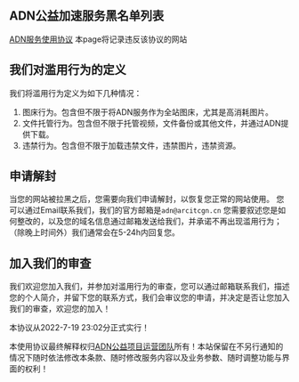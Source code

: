 ## ADN公益加速服务黑名单列表 ##

[ADN服务使用协议](https://arcitcgn.cn/171.html)
本page将记录违反该协议的网站
## 我们对滥用行为的定义 ##

我们将滥用行为定义为如下几种情况：

 1. 图床行为。包含但不限于将ADN服务作为全站图床，尤其是高消耗图片。
 2. 文件托管行为。包含但不限于托管视频，文件备份或其他文件，并通过ADN提供下载。
 3. 违禁行为。包含但不限于加载违禁文件，违禁图片，违禁资源。

## 申请解封 ##

当您的网站被拉黑之后，您需要向我们申请解封，以恢复您正常的网站使用。
您可以通过Email联系我们，我们的官方邮箱是`adn@arcitcgn.cn`
您需要叙述您是如何整改的，以及您的域名信息通过邮箱发送给我们，并承诺不再出现滥用行为；
（除晚上时间外）我们通常会在5-24h内回复您。

## 加入我们的审查 ##

我们欢迎您加入我们，并参加对滥用行为的审查，您可以通过邮箱联系我们，描述您的个人简介，并留下您的联系方式，我们会审议您的申请，并决定是否让您加入我们的审查，欢迎您的加入！

本协议从2022-7-19  23:02分正式实行！

本使用协议最终解释权归[ADN公益项目运营团队][3]所有！本站保留在不另行通知的情况下随时依法修改本条款、随时修改服务内容以及业务参数、随时调整功能与界面的权利！


  [1]: https://github.com/afcdn
  [2]: https://github.com/afcdn/adn-blackList
  [3]: https://github.com/afcdn
